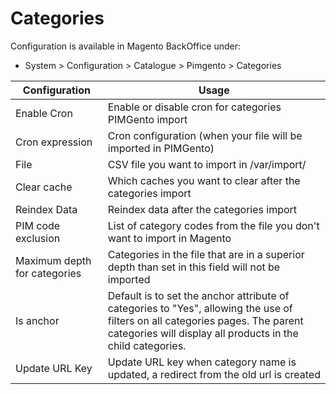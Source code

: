 **Categories**
===========

Configuration is available in Magento BackOffice under:
* System > Configuration > Catalogue > Pimgento > Categories

| Configuration                | Usage                                                                                                                                                                                        |
|------------------------------|----------------------------------------------------------------------------------------------------------------------------------------------------------------------------------------------|
| Enable Cron                  | Enable or disable cron for categories PIMGento import                                                                                                                                        |
| Cron expression              | Cron configuration (when your file will be imported in PIMGento)                                                                                                                             |
| File                         | CSV file you want to import in /var/import/                                                                                                                                                  |
| Clear cache                  | Which caches you want to clear after the categories import                                                                                                                                   |
| Reindex Data                 | Reindex data after the categories import                                                                                                                                                     |
| PIM code exclusion           | List of category codes from the file you don't want to import in Magento                                                                                                                     |
| Maximum depth for categories | Categories in the file that are in a superior depth than set in this field will not be imported                                                                                              |
| Is anchor                    | Default is to set the anchor attribute of categories to "Yes", allowing the use of filters on all categories pages. The parent categories will display all products in the child categories. |
| Update URL Key               | Update URL key when category name is updated, a redirect from the old url is created                                                                                                         |